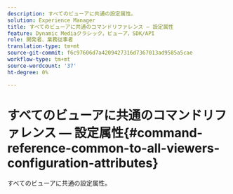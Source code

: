 ```yaml
---
description: すべてのビューアに共通の設定属性。
solution: Experience Manager
title: すべてのビューアに共通のコマンドリファレンス — 設定属性
feature: Dynamic Mediaクラシック，ビューア，SDK/API
role: 開発者、業務従事者
translation-type: tm+mt
source-git-commit: f6c97606d7a4209427316d7367013ad9585a5cae
workflow-type: tm+mt
source-wordcount: '37'
ht-degree: 0%

---
```



# すべてのビューアに共通のコマンドリファレンス — 設定属性{#command-reference-common-to-all-viewers-configuration-attributes}

すべてのビューアに共通の設定属性。


